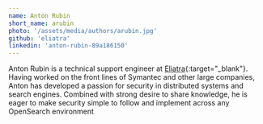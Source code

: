 ```yaml
---
name: Anton Rubin
short_name: arubin
photo: '/assets/media/authors/arubin.jpg'
github: 'eliatra'
linkedin: 'anton-rubin-89a186150'
---
```


Anton Rubin is a technical support engineer at [Eliatra](https://eliatra.com/){:target="_blank"}. Having worked on the front lines of Symantec and other large companies, Anton has developed a passion for security in distributed systems and search engines. Combined with strong desire to share knowledge, he is eager to make security simple to follow and implement across any OpenSearch environment 
